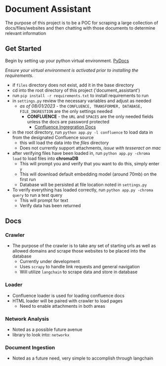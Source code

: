 # Document Assistant
The purpose of this project is to be a POC for scraping a large collection of docs/files/websites and then chatting with those documents to determine relevant information

## Get Started
Begin by setting up your python virtual environment. [PyDocs](https://docs.python.org/3/library/venv.html)

*Ensure your virtual environment is activated prior to installing the requirements.*

- if ```files``` directory does not exist, add it in the base directory
- cd into the root directory of this project ('document_assistant')
- run ```pip install -r requirements.txt``` to install requirements to run
- in ```settings.py``` review the necessary variables and adjust as needed
  - *as of 08/01/2023* - the ```CONFLUENCE, TRANSFORMER, DATABASE, FILE_INGRESTION``` are the only settings needed
    - **CONFLUENCE** - the ```URL``` and ```SPACES``` are the only needed fields unless the docs are password protected
      - [Confluence Ingregration Docs](https://python.langchain.com/docs/integrations/document_loaders/confluence)
- in the root directory, run ```python app.py -l confluence``` to load data in from the designated Confluence source
  - this will load the data into the *files* directory
  - Does not currently support attachments, *issue with tesseract on mac*
- after verifying files have been loaded in, run ```python app.py -chroma load``` to load files into **chromaDB**
  - This will prompt you and verify that you want to do this, simply enter ```y```
  - This will download default embedding model (around 70mb) on the first run
  - Database will be persisted at file location noted in ```settings.py```
- To verify everything has loaded correctly, run ```python app.py -chroma query``` to run a test query
  - This will prompt for text
  - Verify data has been returned

    
## Docs

### Crawler
- The purpose of the crawler is to take any set of starting urls as well as allowed domains and scrape those websites to be placed into the database
  - Currently under development
  - Uses ```scrapy``` to handle link requests and general navigation
  - Will utilize ```langchain``` to scrape data and store in database

### Loader
- Confluence loader is used for loading confluence docs
- HTML loader will be paired with crawler to load pages
  - Need to enable attachments in both areas

### Network Analysis
- Noted as a possible future avenue
- library to look into: ```networkx```

### Document Ingestion
- Noted as a future need, very simple to accomplish through langchain
